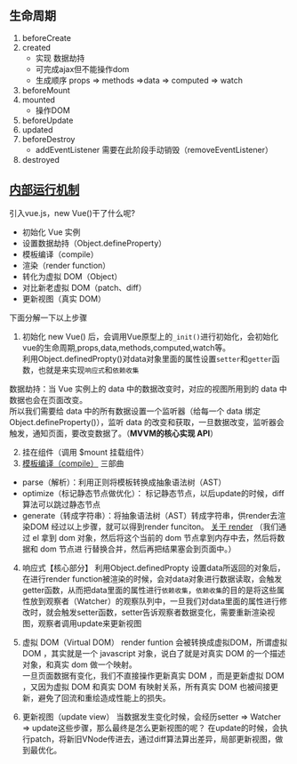 ## 生命周期
1. beforeCreate
2. created
   - 实现 数据劫持
   - 可完成ajax但不能操作dom
   - 生成顺序 props => methods =>data => computed => watch
3. beforeMount
4. mounted
   - 操作DOM
5. beforeUpdate
6. updated
7. beforeDestroy
   - addEventListener 需要在此阶段手动销毁（removeEventListener）
8. destroyed

## [内部运行机制](https://www.jianshu.com/p/069b0dfb4041)
引入vue.js，new Vue()干了什么呢?
- 初始化 Vue 实例
- 设置数据劫持（Object.defineProperty）
- 模板编译（compile）
- 渲染（render function）
- 转化为虚拟 DOM（Object）
- 对比新老虚拟 DOM（patch、diff）
- 更新视图（真实 DOM）

下面分解一下以上步骤  

1. 初始化
new Vue() 后，会调用Vue原型上的`_init()`进行初始化，会初始化vue的生命周期,props,data,methods,computed,watch等。  
利用Object.definedPropty()对data对象里面的属性设置`setter`和`getter`函数，也就是来实现`响应式`和`依赖收集`  

数据劫持：当 Vue 实例上的 data 中的数据改变时，对应的视图所用到的 data 中数据也会在页面改变。  
所以我们需要给 data 中的所有数据设置一个监听器（给每一个 data 绑定 Object.defineProperty()），监听 data 的改变和获取，一旦数据改变，监听器会触发，通知页面，要改变数据了。（**MVVM的核心实现 API**）

2. 挂在组件（调用 $mount 挂载组件）
3. [模板编译（compile）](https://segmentfault.com/a/1190000012922342)
三部曲
- parse（解析）：利用正则将模板转换成抽象语法树（AST）
- optimize（标记静态节点做优化）： 标记静态节点，以后update的时候，diff算法可以跳过静态节点
- generate（转成字符串）：将抽象语法树（AST）转成字符串，供render去渲染DOM
经过以上步骤，就可以得到render funciton。 [关于 render](https://www.jianshu.com/p/7508d2a114d3)
（我们通过 el 拿到 dom 对象，然后将这个当前的 dom 节点拿到内存中去，然后将数据和 dom 节点进
行替换合并，然后再把结果塞会到页面中。）

4. 响应式【核心部分】
利用Object.definedPropty 设置data所返回的对象后，在进行render function被渲染的时候，会对data对象进行数据读取，会触发getter函数，从而把data里面的属性进行`依赖收集`，`依赖收集`的目的是将这些属性放到观察者（Watcher）的观察队列中，一旦我们对data里面的属性进行修改时，就会触发setter函数，setter告诉观察者数据变化，需要重新渲染视图，观察者调用update来更新视图

5. 虚拟 DOM（Virtual DOM）
render funtion 会被转换成虚拟DOM，所谓虚拟 DOM ，其实就是一个 javascript 对象，说白了就是对真实 DOM 的一个描述对象，和真实 dom 做一个映射。  
一旦页面数据有变化，我们不直接操作更新真实 DOM ，而是更新虚拟 DOM ，又因为虚拟 DOM 和真实 DOM 有映射关系，所有真实 DOM 也被间接更新，避免了回流和重绘造成性能上的损失。

6. 更新视图（update view）
当数据发生变化时候，会经历setter => Watcher => update这些步骤，那么最终是怎么更新视图的呢？
在update的时候，会执行patch，将新旧VNode传进去，通过diff算法算出差异，局部更新视图，做到最优化。
